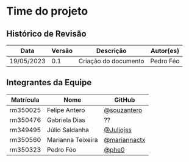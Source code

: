 # Time do projeto

## Histórico de Revisão

|Data|Versão|Descrição|Autor(es)|
|----|------|---------|---------|
|19/05/2023|0.1|Criação do documento|Pedro Féo|


## Integrantes da Equipe

|Matrícula|Nome|GitHub|
|---------|----|------|
|rm350025|Felipe Antero|[@souzantero](https://github.com/souzantero)|
|rm350476|Gabriela Dias|??|
|rm349495|Júlio Saldanha|[@Juliojss](https://github.com/Juliojss)|
|rm350560|Marianna Teixeira|[@mariannactx](https://github.com/mariannactx)|
|rm350323|Pedro Féo|[@phe0](https://github.com/Phe0)|